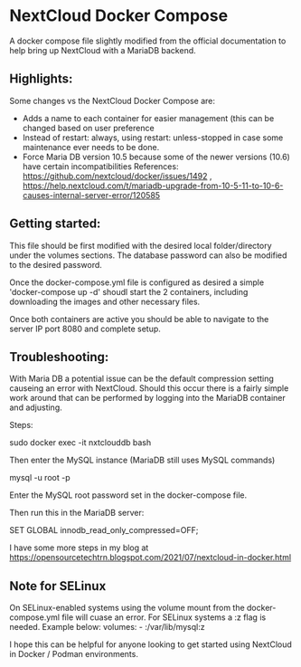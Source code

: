 # NextCloud Docker Compose
A docker compose file slightly modified from the official documentation to help bring up NextCloud with a MariaDB backend.

## Highlights:
Some changes vs the NextCloud Docker Compose are:
 - Adds a name to each container for easier management (this can be changed based on user preference
 - Instead of restart: always, using restart: unless-stopped in case some maintenance ever needs to be done.
 - Force Maria DB version 10.5 because some of the newer versions (10.6) have certain incompatibilities
   References: https://github.com/nextcloud/docker/issues/1492 , https://help.nextcloud.com/t/mariadb-upgrade-from-10-5-11-to-10-6-causes-internal-server-error/120585


## Getting started:
This file should be first modified with the desired local folder/directory under the volumes sections. The database password can also be modified to the desired password.

Once the docker-compose.yml file is configured as desired a simple 'docker-compose up -d' shoudl start the 2 containers, including downloading the images and other necessary files. 

Once both containers are active you should be able to navigate to the server IP port 8080 and complete setup. 

## Troubleshooting:
With Maria DB a potential issue can be the default compression setting causeing an error with NextCloud. Should this occur there is a fairly simple work around that can be performed by logging into the MariaDB container and adjusting. 

Steps:

  sudo docker exec -it nxtclouddb bash

Then enter the MySQL instance (MariaDB still uses MySQL commands)

  mysql -u root -p

Enter the MySQL root password set in the docker-compose file.

Then run this in the MariaDB server:

  SET GLOBAL innodb_read_only_compressed=OFF;
  
 I have some more steps in my blog at https://opensourcetechtrn.blogspot.com/2021/07/nextcloud-in-docker.html
 
 ## Note for SELinux
 On SELinux-enabled systems using the volume mount from the docker-compose.yml file will cuase an error. For SELinux systems a :z flag is needed. Example below:
   volumes:
        - <localfilefolder>:/var/lib/mysql:z
  
I hope this can be helpful for anyone looking to get started using NextCloud in Docker / Podman environments. 
